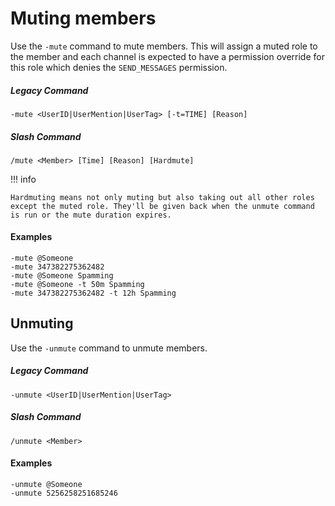 # Muting members

Use the `-mute` command to mute members. This will assign a muted role to the member and each channel is expected to have a permission override for this role which denies the `SEND_MESSAGES` permission.

##### Legacy Command
```
-mute <UserID|UserMention|UserTag> [-t=TIME] [Reason] 
```

##### Slash Command
```
/mute <Member> [Time] [Reason] [Hardmute]
```

!!! info

    Hardmuting means not only muting but also taking out all other roles except the muted role. They'll be given back when the unmute command is run or the mute duration expires.


#### Examples

```
-mute @Someone
-mute 347382275362482
-mute @Someone Spamming
-mute @Someone -t 50m Spamming
-mute 347382275362482 -t 12h Spamming
```

## Unmuting

Use the `-unmute` command to unmute members.

##### Legacy Command
```
-unmute <UserID|UserMention|UserTag>
```

##### Slash Command
```
/unmute <Member>
```

#### Examples

```
-unmute @Someone
-unmute 5256258251685246
```